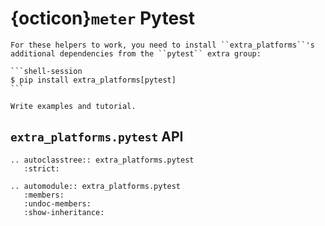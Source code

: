 # {octicon}`meter` Pytest

````{important}
For these helpers to work, you need to install ``extra_platforms``'s additional dependencies from the ``pytest`` extra group:

```shell-session
$ pip install extra_platforms[pytest]
```
````

```{todo}
Write examples and tutorial.
```

## `extra_platforms.pytest` API

```{eval-rst}
.. autoclasstree:: extra_platforms.pytest
   :strict:
```

```{eval-rst}
.. automodule:: extra_platforms.pytest
   :members:
   :undoc-members:
   :show-inheritance:
```
